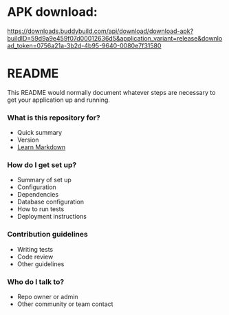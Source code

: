 # APK download:
https://downloads.buddybuild.com/api/download/download-apk?buildID=59d9a9e459f07d00012636d5&application_variant=release&download_token=0756a21a-3b2d-4b95-9640-0080e7f31580

# README #

This README would normally document whatever steps are necessary to get your application up and running.

### What is this repository for? ###

* Quick summary
* Version
* [Learn Markdown](https://bitbucket.org/tutorials/markdowndemo)

### How do I get set up? ###

* Summary of set up
* Configuration
* Dependencies
* Database configuration
* How to run tests
* Deployment instructions

### Contribution guidelines ###

* Writing tests
* Code review
* Other guidelines

### Who do I talk to? ###

* Repo owner or admin
* Other community or team contact
